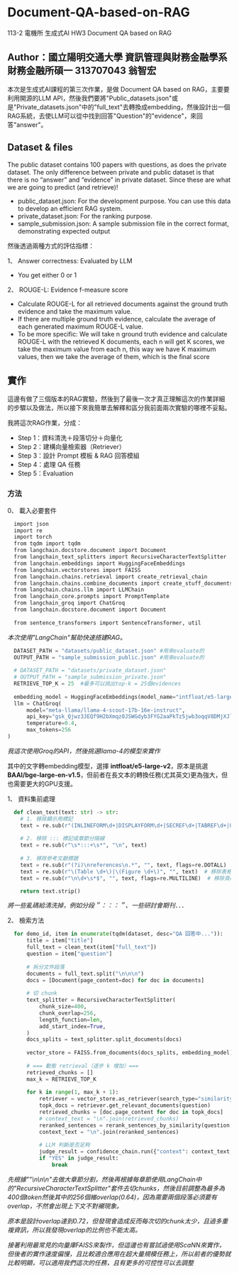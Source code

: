 # Document-QA-based-on-RAG
113-2 電機所 生成式AI HW3 Document QA based on RAG

## Author：國立陽明交通大學 資訊管理與財務金融學系財務金融所碩一 313707043 翁智宏

本次是生成式AI課程的第三次作業，是做 Document QA based on RAG，主要要利用開源的LLM API，然後我們要將"Public_datasets.json"或是"Private_datasets.json"中的"full_text"去轉換成embedding，然後設計出一個RAG系統，去使LLM可以從中找到回答"Question"的"evidence"，來回答"answer"。

## Dataset & files

The public dataset contains 100 papers with questions, as does the private dataset.
The only difference between private and public dataset is that there is no “answer” and “evidence” in private dataset. Since these are what we are going to predict (and retrieve)!
- public_dataset.json: For the development purpose. You can use this data to develop an efficient RAG system.
- private_dataset.json: For the ranking purpose.
- sample_submission.json: A sample submission file in the correct format, demonstrating expected output

然後透過兩種方式的評估指標：

1、 Answer correctness: Evaluated by LLM 
- You get either 0 or 1

2、 ROUGE-L: Evidence f-measure score
- Calculate ROUGE-L for all retrieved documents against the ground truth evidence and take the maximum value.
- If there are multiple ground truth evidence, calculate the average of each generated maximum ROUGE-L value.
- To be more specific: We will take n ground truth evidence and calculate ROUGE-L with the retrieved K documents, each n will get K scores, we take the maximum value from each n, this way we have K maximum values, then we take the average of them, which is the final score

## 實作

這邊有做了三個版本的RAG實驗，然後到了最後一次才真正理解這次的作業詳細的步驟以及做法，所以接下來我簡單去解釋和區分我前面兩次實驗的哪裡不妥點。

我將這次RAG作業，分成：

- Step 1：資料清洗＋段落切分＋向量化
- Step 2：建構向量檢索器（Retriever）
- Step 3：設計 Prompt 模板 & RAG 回答模組
- Step 4：處理 QA 任務
- Step 5：Evaluation

### ⽅法
0、 載入必要套件
```bash
  import json
  import re
  import torch
  from tqdm import tqdm
  from langchain.docstore.document import Document
  from langchain_text_splitters import RecursiveCharacterTextSplitter
  from langchain.embeddings import HuggingFaceEmbeddings
  from langchain.vectorstores import FAISS
  from langchain.chains.retrieval import create_retrieval_chain
  from langchain.chains.combine_documents import create_stuff_documents_chain
  from langchain.chains.llm import LLMChain
  from langchain_core.prompts import PromptTemplate
  from langchain_groq import ChatGroq
  from langchain.docstore.document import Document
  
  from sentence_transformers import SentenceTransformer, util
```
*本次使用"LangChain"幫助快速搭建RAG。*

```python
  DATASET_PATH = "datasets/public_dataset.json" #用來evaluate的
  OUTPUT_PATH = "sample_submission_public.json" #用來evaluate的
  
  # DATASET_PATH = "datasets/private_dataset.json" 
  # OUTPUT_PATH = "sample_submission_private.json"
  RETRIEVE_TOP_K = 25  #最多可以挑出top-k = 25個evidences
  
  embedding_model = HuggingFaceEmbeddings(model_name="intfloat/e5-large-v2")  
  llm = ChatGroq(
      model="meta-llama/llama-4-scout-17b-16e-instruct", 
      api_key="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",  
      temperature=0.4,
      max_tokens=256
)
```
*我這次使用Groq的API，然後挑選llama-4的模型來實作*

其中的文字轉embedding模型，選擇 **intfloat/e5-large-v2**，原本是挑選**BAAI/bge-large-en-v1.5**，但前者在長文本的轉換任務(尤其英文)更為強大，但也需要更大的GPU支援。

1、 資料集前處理
```python
  def clean_text(text: str) -> str:
    # 1. 移除顯示用標記
    text = re.sub(r"(INLINEFORM\d+|DISPLAYFORM\d+|SECREF\d+|TABREF\d+|UID\d+|FIGREF\d+)", "", text)
    
    # 2. 移除 ::: 標記或章節分隔線
    text = re.sub(r"\s*:::+\s*", "\n", text)
    
    # 3. 移除參考文獻標題
    text = re.sub(r"(?i)\nreferences\n.*", "", text, flags=re.DOTALL)
    text = re.sub(r"\(Table \d+\)|\(Figure \d+\)", "", text)  # 移除表格/圖表引用
    text = re.sub(r"\n\d+\s*$", "", text, flags=re.MULTILINE)  # 移除頁碼

    return text.strip()
```
*將一些亂碼給清洗掉，例如分段＂：：：＂、一些研討會期刊．．．*

2、 檢索⽅法
```python
  for demo_id, item in enumerate(tqdm(dataset, desc="QA 回答中...")):
      title = item["title"]
      full_text = clean_text(item["full_text"])
      question = item["question"]
  
      # 拆分文件段落
      documents = full_text.split("\n\n\n")
      docs = [Document(page_content=doc) for doc in documents]
  
      # 切 chunk
      text_splitter = RecursiveCharacterTextSplitter(
          chunk_size=400,
          chunk_overlap=256,
          length_function=len,
          add_start_index=True,
      )
      docs_splits = text_splitter.split_documents(docs)
  
      vector_store = FAISS.from_documents(docs_splits, embedding_model)
  
      # === 動態 retrieval（逐步 k 增加）===
      retrieved_chunks = []
      max_k = RETRIEVE_TOP_K
  
      for k in range(1, max_k + 1):
          retriever = vector_store.as_retriever(search_type="similarity", search_kwargs={"k": k})
          topk_docs = retriever.get_relevant_documents(question)
          retrieved_chunks = [doc.page_content for doc in topk_docs]
          # context_text = "\n".join(retrieved_chunks)
          reranked_sentences = rerank_sentences_by_similarity(question, retrieved_chunks, top_n=15)    
          context_text = "\n".join(reranked_sentences)
  
          # LLM 判斷是否足夠
          judge_result = confidence_chain.run({"context": context_text, "question": question}).strip().upper()
          if "YES" in judge_result:
              break  
```
*先根據""\n\n\n"去做大章節分割，然後再根據每章節使用LangChain中的"RecursiveCharacterTextSplitter"套件去切chunks，然後目前調整為最多為400個token然後其中的256個維overlap(0.64)，因為需要兩個段落必須要有overlap，不然會出現上下文不對襯現象。*

*原本是設計overlap達到0.72，但發現會造成反而每次切的chunk太少，且過多重複資訊，所以我發現overlap的比例也不能太高。*

*接著利用最常見的向量庫FAISS來製作，但這邊也有嘗試過使用ScaNN來實作，但後者的實作速度偏慢，且比較適合應用在超大量規模任務上，所以前者的優勢就比較明顯，可以適用我們這次的任務，且有更多的可控性可以去調整*


